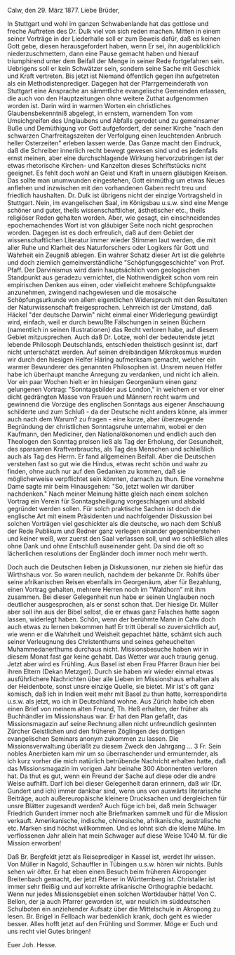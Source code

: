  Calw, den 29. März 1877.
Liebe Brüder,

In Stuttgart und wohl im ganzen Schwabenlande hat das gottlose und freche Auftreten des Dr. Dulk viel von sich reden machen. Mitten in einem seiner Vorträge in der Liederhalle soll er zum Beweis dafür, daß es keinen Gott gebe, diesen herausgefordert haben, wenn Er sei, ihn augenblicklich niederzuschmettern, dann eine Pause gemacht haben und hierauf triumphirend unter dem Beifall der Menge in seiner Rede fortgefahren sein. Uebrigens soll er kein Schwätzer sein, sondern seine Sache mit Geschick und Kraft vertreten. Bis jetzt ist Niemand öffentlich gegen ihn aufgetreten als ein Methodistenprediger. Dagegen hat der Pfarrgemeinderath von Stuttgart eine Ansprache an sämmtliche evangelische Gemeinden erlassen, die auch von den Hauptzeitungen ohne weitere Zuthat aufgenommen worden ist. Darin wird in warmen Worten ein christliches Glaubensbekenntniß abgelegt, in ernstem, warnendem Ton vom Umsichgreifen des Unglaubens und Abfalls geredet und zu gemeinsamer Buße und Demüthigung vor Gott aufgefordert, der seiner Kirche "nach den schwarzen Charfreitagszeiten der Verfolgung einen leuchtenden Anbruch heller Osterzeiten" erleben lassen werde. Das Ganze macht den Eindruck, daß die Schreiber innerlich recht bewegt gewesen sind und es jedenfalls ernst meinen, aber eine durchschlagende Wirkung hervorzubringen ist der etwas rhetorische Kirchen- und Kanzelton dieses Schriftstücks nicht geeignet. Es fehlt doch wohl an Geist und Kraft in unsern gläubigen Kreisen. Das sollte man unumwunden eingestehen, Gott einmüthig um etwas Neues anflehen und inzwischen mit den vorhandenen Gaben recht treu und friedlich haushalten. 
Dr. Dulk ist übrigens nicht der einzige Vortragsheld in Stuttgart. Nein, im evangelischen Saal, im Königsbau u.s.w. sind eine Menge schöner und guter, theils wissenschaftlicher, ästhetischer etc., theils religiöser Reden gehalten worden. Aber, wie gesagt, ein einschneidendes epochemachendes Wort ist von gläubiger Seite noch nicht gesprochen worden. Dagegen ist es doch erfreulich, daß auf dem Gebiet der wissenschaftlichen Literatur immer wieder Stimmen laut werden, die mit aller Ruhe und Klarheit des Naturforschers oder Logikers für Gott und Wahrheit ein Zeugniß ablegen. Ein wahrer Schatz dieser Art ist die gelehrte und doch ziemlich gemeinverständliche "Schöpfungsgeschichte" von Prof. Pfaff. Der Darvinismus wird darin hauptsächlich vom geologischen Standpunkt aus geradezu vernichtet, die Nothwendigkeit schon vom rein empirischen Denken aus einen, oder vielleicht mehrere Schöpfungsakte anzunehmen, zwingend nachgewiesen und die mosaische Schöpfungsurkunde von allem eigentlichen Widerspruch mit den Resultaten der Naturwissenschaft freigesprochen. Lehrreich ist der Umstand, daß Häckel "der deutsche Darwin" nicht einmal einer Widerlegung gewürdigt wird, einfach, weil er durch bewußte Fälschungen in seinen Büchern (namentlich in seinen Illustrationen) das Recht verloren habe, auf diesem Gebiet mitzusprechen. Auch daß Dr. Lotze, wohl der bedeutendste jetzt lebende Philosoph Deutschlands, entschieden theistisch gesinnt ist, darf nicht unterschätzt werden. Auf seinen dreibändigen Mikrokosmus wurden wir durch den hiesigen Helfer Häring aufmerksam gemacht, welcher ein warmer Bewunderer des genannten Philosophen ist. Unsrem neuen Helfer habe ich überhaupt manche Anregung zu verdanken, und nicht ich allein. Vor ein paar Wochen hielt er im hiesigen Georgenäum einen ganz gelungenen Vortrag: "Sonntagsbilder aus London," in welchem er vor einer dicht gedrängten Masse von Frauen und Männern recht warm und gewinnend die Vorzüge des englischen Sonntags aus eigener Anschauung schilderte und zum Schluß - da der Deutsche nicht anders könne, als immer auch nach dem Warum? zu fragen - eine kurze, aber überzeugende Begründung der christlichen Sonntagsruhe unternahm, wobei er den Kaufmann, den Mediciner, den Nationalökonomen und endlich auch den Theologen den Sonntag preisen ließ als Tag der Erholung, der Gesundheit, des sparsamen Kraftverbrauchs, als Tag des Menschen und schließlich auch als Tag des Herrn. Er fand allgemeinen Beifall. Aber die Deutschen verstehen fast so gut wie die Hindus, etwas recht schön und wahr zu finden, ohne auch nur auf den Gedanken zu kommen, daß sie möglicherweise verpflichtet sein könnten, darnach zu thun. Eine vornehme Dame sagte mir beim Hinausgehen: "So, jetzt wollen wir darüber nachdenken." Nach meiner Meinung hätte gleich nach einem solchen Vortrag ein Verein für Sonntagsheiligung vorgeschlagen und alsbald gegründet werden sollen. Für solch praktische Sachen ist doch die englische Art mit einem Präsidenten und nachfolgender Diskussion bei solchen Vorträgen viel geschickter als die deutsche, wo nach dem Schluß der Rede Publikum und Redner ganz verlegen einander gegenüberstehen und keiner weiß, wer zuerst den Saal verlassen soll, und wo schließlich alles ohne Dank und ohne Entschluß auseinander geht. Da sind die oft so lächerlichen resolutions der Engländer doch immer noch mehr werth.

Doch auch die Deutschen lieben ja Diskussionen, nur ziehen sie hiefür das Wirthshaus vor. So waren neulich, nachdem der bekannte Dr. Rohlfs über seine afrikanischen Reisen ebenfalls im Georgenäum, aber für Bezahlung, einen Vortrag gehalten, mehrere Herren noch im "Waldhorn" mit ihm zusammen. Bei dieser Gelegenheit nun habe er seinen Unglauben noch deutlicher ausgesprochen, als er sonst schon that. Der hiesige Dr. Müller aber soll ihn aus der Bibel selbst, die er etwas ganz Falsches hatte sagen lassen, widerlegt haben. Schön, wenn der berühmte Mann in Calw doch auch etwas zu lernen bekommen hat! Er tritt überall so zuversichtlich auf, wie wenn er die Wahrheit und Weisheit gepachtet hätte, schämt sich auch seiner Verleugnung des Christenthums und seines geheuchelten Muhammedanerthums durchaus nicht. 
Missionsbesuche haben wir in diesem Monat fast gar keine gehabt. Das Wetter war auch traurig genug. Jetzt aber wird es Frühling. Aus Basel ist eben Frau Pfarrer Braun hier bei ihren Eltern (Dekan Metzger). Durch sie haben wir wieder einmal etwas ausführlichere Nachrichten über alle Lieben im Missionshaus erhalten als der Heidenbote, sonst unsre einzige Quelle, sie bietet. Mir ist's oft ganz komisch, daß ich in Indien weit mehr mit Basel zu thun hatte, korrespondirte u.s.w. als jetzt, wo ich in Deutschland wohne. Aus Zürich habe ich eben einen Brief von meinem alten Freund, Th. Heß erhalten, der früher als Buchhändler im Missionshaus war. Er hat den Plan gefaßt, das Missionsmagazin auf seine Rechnung allen nicht unfreundlich gesinnten Zürcher Geistlichen und den früheren Zöglingen des dortigen evangelischen Seminars anonym zukommen zu lassen. Die Missionsverwaltung überläßt zu diesem Zweck den Jahrgang … 3 Fr. Sein nobles Anerbieten kam mir um so überraschender und ermunternder, als ich kurz vorher die mich natürlich betrübende Nachricht erhalten hatte, daß das Missionsmagazin im vorigen Jahr beinahe 300 Abonnenten verloren hat. Da thut es gut, wenn ein Freund der Sache auf diese oder die andre Weise aufhilft. Darf ich bei dieser Gelegenheit daran erinnern, daß wir (Dr. Gundert und ich) immer dankbar sind, wenn uns von auswärts literarische Beiträge, auch außereuropäische kleinere Drucksachen und dergleichen für unsre Blätter zugesandt werden? Auch füge ich bei, daß mein Schwager Friedrich Gundert immer noch alte Briefmarken sammelt und für die Mission verkauft. Amerikanische, indische, chinesische, afrikanische, australische etc. Marken sind höchst willkommen. Und es lohnt sich die kleine Mühe. Im verflossenen Jahr allein hat mein Schwager auf diese Weise 1040 M. für die Mission erworben!

Daß Br. Bergfeldt jetzt als Reiseprediger in Kassel ist, werdet Ihr wissen. Von Müller in Nagold, Schauffler in Tübingen u.s.w. hören wir nichts. Buhls sehen wir öfter. Er hat eben einen Besuch beim früheren Akroponger Breitenbach gemacht, der jetzt Pfarrer in Württemberg ist. Christaller ist immer sehr fleißig und auf korrekte afrikanische Orthographie bedacht. Wenn nur jedes Missionsgebiet einen solchen Wortklauber hätte! Von C. Bellon, der ja auch Pfarrer geworden ist, war neulich im süddeutschen Schulboten ein anziehender Aufsatz über die Mittelschule in Akropong zu lesen. Br. Brigel in Fellbach war bedenklich krank, doch geht es wieder besser. Alles hofft jetzt auf den Frühling und Sommer. Möge er Euch und uns recht viel Gutes bringen!

 Euer Joh. Hesse.
